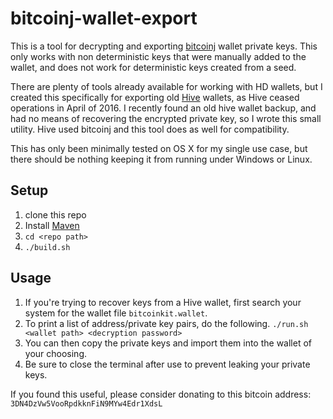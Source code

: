 # bitcoinj-wallet-export
This is a tool for decrypting and exporting [bitcoinj](https://bitcoinj.github.io/) wallet private keys. This only works with non deterministic keys that were manually added to the wallet, and does not work for deterministic keys created from a seed.

There are plenty of tools already available for working with HD wallets, but I created this specifically for exporting old [Hive](https://hivewallet.com/) wallets, as Hive ceased operations in April of 2016. I recently found an old hive wallet backup, and had no means of recovering the encrypted private key, so I wrote this small utility. Hive used bitcoinj and this tool does as well for compatibility.

This has only been minimally tested on OS X for my single use case, but there should be nothing keeping it from running under Windows or Linux.

## Setup
1) clone this repo
1) Install [Maven](https://maven.apache.org/install.html)
2) `cd <repo path>`
3) `./build.sh`

## Usage
1) If you're trying to recover keys from a Hive wallet, first search your system for the wallet file `bitcoinkit.wallet`. 
2) To print a list of address/private key pairs, do the following.
`./run.sh <wallet path> <decryption password>`
3) You can then copy the private keys and import them into the wallet of your choosing.
4) Be sure to close the terminal after use to prevent leaking your private keys.

If you found this useful, please consider donating to this bitcoin address: `3DN4DzVw5VooRpdkknFiN9MYw4Edr1XdsL`
